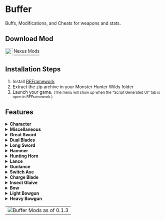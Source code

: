 # Buffer

Buffs, Modifications, and Cheats for weapons and stats.

## Download Mod

<div style="display:flex;">
   <img src="https://styles.redditmedia.com/t5_2y0at/styles/communityIcon_7l4gbrorhdia1.png" width=25 height=25 style="padding-right: 2px">
   <a style="font-size: 1.2em" href="https://www.nexusmods.com/monsterhunterwilds/mods/299" >
      <sup>Nexus Mods</sup>
      </a>
</div>
   

## Installation Steps

1. Install [REFramework](https://www.nexusmods.com/monsterhunterwilds/mods/93)
2. Extract the zip archive in your Monster Hunter Wilds folder
3. Launch your game. <small>(The menu will show up when the "Script Generated UI" tab is open in REFramework.)</small>

## Features
<details>
<summary><strong>Character</strong></summary>

<table>
<tr>
<td style="vertical-align: top">

**Health**
- Max health  
- Unlimited health  
- Healing  

**Stamina**  
- Max stamina  
- Unlimited stamina  

**Mantles**  
- Instant cooldown  
- Unlimited duration  

**Stats**
- Adjust attack damage
- Element swapper
- Adjust defence amount
- Adjust critical rate

**Other**
- Invincible  
- Unlimited Sharpness  
- Unlimited Consumables  
- Unlimited Slinger Ammo  

</td>
<td style="vertical-align: top">

**Blights**  
- Fire  
- Thunder  
- Water  
- Ice  
- Dragon  
- All  

**Conditions**  
- Poison  
- Stench  
- Blast  
- Bleed  
- Defense Down  
- Frenzy  
- Stun  
- Paralyze  
- Sleep  
- Sticky  
- Frozen  
- Bubble
- HP Reduction
- All  

</td>
<td style="vertical-align: top">

**Item Buffs**  
- Might seed  
- Might pill  
- Demon drug  
- Mega demondrug  
- Demon powder  
- Hot drink  
- Dash juice  
- Adamant seed  
- Adamant pill  
- Armor skin  
- Mega armorskin  
- Hardshell powder  
- Cool drink  
- Immunizer  

</td>
</tr>
</table>

</details>


<details>
<summary><strong>Miscellaneous</strong></summary>

- **Akuma**
  - Unlimited Drive Impact  
  - Gou Hadoken Max Level  

- **Watergun**
  - Unlimited Ammo 

- **Pictomandy**
  - Active Pictomancy state
  - Instant cooldown

</details>

<details>
<summary><strong>Great Sword</strong></summary>

- True Charge boost  
- Instant charge  

</details>

<details>
<summary><strong>Dual Blades</strong></summary>

- Full demon gauge  
- Activate demon boost  

</details>

<details>
<summary><strong>Long Sword</strong></summary>

- Aura level  
- Max aura gauge  
- Max spirit gauge  

</details>

<details>
<summary><strong>Hammer</strong></summary>

- Instant charge  

</details>

<details>
<summary><strong>Hunting Horn</strong></summary>

- Unlimited echo bubbles  

</details>

<details>
<summary><strong>Lance</strong></summary>

- Counter charge level  
- Rush level  
- Infinite backstep  

</details>

<details>
<summary><strong>Gunlance</strong></summary>

- Instant charge  
- Unlimited ammo
- Shell level  
- Infinite wyvern fire  
- Infinite backstep  

</details>

<details>
<summary><strong>Switch Axe</strong></summary>

- Max charge  
- Max sword charge  
- Powered axe  

</details>

<details>
<summary><strong>Charge Blade</strong></summary>

- Max phials  
- Overcharge phials  
- Shield enhanced  
- Sword enhanced  
- Axe enhanced  

</details>

<details>
<summary><strong>Insect Glaive</strong></summary>

- **Kinsect**
  - Power  
  - Speed  
  - Recovery  
- Unlimited Stamina  
- Fast charge  
- Red Extract  
- White Extract  
- Orange Extract  
- Infinite air attacks  
- Unrestricted charge  

</details>

<details>
<summary><strong>Bow</strong></summary>

- Charge level  
- All arrow types  
- Unlimited bottles
- Tetrid shot support
- Max trick arrow gauge 
- Bladescale support

</details>

<details>
<summary><strong>Light Bowgun</strong></summary>

- Max special ammo  
- Max rapid shot  
- Max eagle shot  
- Instant eagle shot charge  
- Unlimited ammo  
- No reload  
- No recoil  
- Bladescale support

</details>

<details>
<summary><strong>Heavy Bowgun</strong></summary>

- Max special ammo  
- Max wyvern howl  
- Max gatling hits  
- Unlimited ammo  
- No reload  
- No recoil  
- Bladescale support

</details>





<table>
   <tr>
      <td><img src="https://staticdelivery.nexusmods.com/mods/6993/images/299/299-1749396791-912163015.jpeg" alt="Buffer Mods as of 0.1.3"></td>
   </tr>
</table>